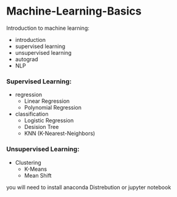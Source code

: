 # Machine-Learning-Basics
Introduction to machine learning:
* introduction
* supervised learning
* unsupervised learning
* autograd
* NLP

### Supervised Learning:
* regression
  - Linear Regression
  - Polynomial Regression
* classification
  - Logistic Regression
  - Desision Tree
  - KNN (K-Nearest-Neighbors)

### Unsupervised Learning:
* Clustering
  - K-Means
  - Mean Shift

you will need to install anaconda Distrebution or jupyter notebook 



